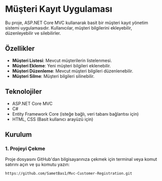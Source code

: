 # Müşteri Kayıt Uygulaması

Bu proje, ASP.NET Core MVC kullanarak basit bir müşteri kayıt yönetim sistemi uygulamasıdır. Kullanıcılar, müşteri bilgilerini ekleyebilir, düzenleyebilir ve silebilirler.

## Özellikler

- **Müşteri Listesi**: Mevcut müşterilerin listelenmesi.
- **Müşteri Ekleme**: Yeni müşteri bilgileri eklenebilir.
- **Müşteri Düzenleme**: Mevcut müşteri bilgileri düzenlenebilir.
- **Müşteri Silme**: Müşteri bilgileri silinebilir.

## Teknolojiler

- ASP.NET Core MVC
- C#
- Entity Framework Core (isteğe bağlı, veri tabanı bağlantısı için)
- HTML, CSS (Basit kullanıcı arayüzü için)

## Kurulum

### 1. Projeyi Çekme

Proje dosyasını GitHub'dan bilgisayarınıza çekmek için terminal veya komut satırını açın ve şu komutu yazın:

```bash
https://github.com/SametBas1/Mvc-Customer-Registration.git
